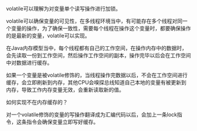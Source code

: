 volatile可以理解为对变量单个读写操作进行加锁。

volatile可以确保变量的可见性，在多线程环境当中，有可能存在多个线程对同一个变量的操作，为了确保一致性，需要每个线程在操作这个变量时，都要确保操作的是最新的变量，volatile可以实现。

在Java内存模型当中，每个线程都有自己的工作空间，在操作内存中的数据时，会先读取一份到工作空间，然后操作工作空间的副本，操作完毕以后会在工作空间中对数据进行缓存。

如果一个变量是被volatile修饰的，当线程操作完数据以后，不会在工作空间进行缓存，会立即刷新到内存，其他CPU会嗅探总线知道自己本地的变量有被更新到内存，导致工作内存变量无效，会重新读取新的值。

如何实现不在内存缓存的？

对一个volatile修饰的变量的写操作翻译成为汇编代码以后，会加上一条lock指令，这条指令会确保变量立即写好缓存。



